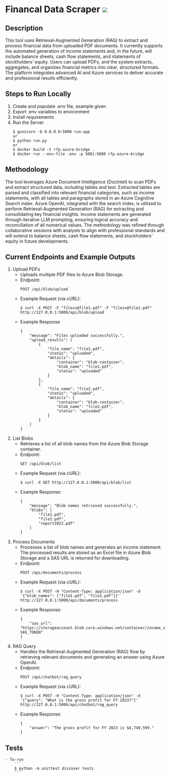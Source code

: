 # Financal Data Scraper ![](https://github.com/alberttangalbert/arithmetic/actions/workflows/tests.yml/badge.svg)

## Description
This tool uses Retrieval-Augmented Generation (RAG) to extract and process financial data from uploaded PDF documents. It currently supports the automated generation of income statements and, in the future, will include balance sheets, cash flow statements, and statements of stockholders’ equity. Users can upload PDFs, and the system extracts, aggregates, and organizes financial metrics into clear, structured formats. The platform integrates advanced AI and Azure services to deliver accurate and professional results efficiently.

## Steps to Run Locally
1. Create and populate .env file, example given
2. Export .env variables to environment
3. Install requirements
4. Run the Server
    ```
    $ gunicorn -b 0.0.0.0:5000 run:app
    or 
    $ python run.py
    or
    $ docker build -t rfp-azure-bridge .
    $ docker run --env-file .env -p 5001:5000 rfp-azure-bridge
    ```

## Methodology 
The tool leverages Azure Document Intelligence (DocIntel) to scan PDFs and extract structured data, including tables and text. Extracted tables are parsed and classified into relevant financial categories, such as income statements, with all tables and paragraphs stored in an Azure Cognitive Search index. Azure OpenAI, integrated with the search index, is utilized to perform Retrieval-Augmented Generation (RAG) for extracting and consolidating key financial insights. Income statements are generated through iterative LLM prompting, ensuring logical accuracy and reconciliation of all numerical values. The methodology was refined through collaborative sessions with analysts to align with professional standards and will extend to balance sheets, cash flow statements, and stockholders’ equity in future developments.

## Current Endpoints and Example Outputs

1. Upload PDFs
    - Uploads multiple PDF files to Azure Blob Storage.
    - Endpoint: 
        ```
        POST /api/blob/upload
        ```
    - Example Request (via cURL):
        ```
        $ curl -X POST -F "files=@file1.pdf" -F "files=@file2.pdf" http://127.0.0.1:5000/api/blob/upload
        ```
    - Example Response
        ```
        {
            "message": "Files uploaded successfully.",
            "upload_results": [
                {
                    "file_name": "file1.pdf",
                    "status": "uploaded",
                    "details": {
                        "container": "blob-container",
                        "blob_name": "file1.pdf",
                        "status": "uploaded"
                    }
                },
                {
                    "file_name": "file2.pdf",
                    "status": "uploaded",
                    "details": {
                        "container": "blob-container",
                        "blob_name": "file2.pdf",
                        "status": "uploaded"
                    }
                }
            ]
        }
2. List Blobs
    - Retrieves a list of all blob names from the Azure Blob Storage container.
    - Endpoint: 
        ```
        GET /api/blob/list
        ```
    - Example Request (via cURL):
        ```
        $ curl -X GET http://127.0.0.1:5000/api/blob/list
        ```
    - Example Response:
        ```
        {
            "message": "Blob names retrieved successfully.",
            "blobs": [
                "file1.pdf",
                "file2.pdf",
                "report2023.pdf"
            ]
        }
        ```
3. Process Documents
    - Processes a list of blob names and generates an income statement. The processed results are stored as an Excel file in Azure Blob Storage and a SAS URL is returned for downloading.
    - Endpoint: 
        ```
        POST /api/documents/process
        ```
    - Example Request (via cURL):
        ```
        $ curl -X POST -H "Content-Type: application/json" -d '{"blob_names": ["file1.pdf", "file2.pdf"]}' http://127.0.0.1:5000/api/documents/process
        ```
    - Example Response:
        ```
        {
            "sas_url": "https://storageaccount.blob.core.windows.net/container/income_statement.xlsx?SAS_TOKEN"
        }
        ```
4. RAG Query
    - Handles the Retrieval-Augmented Generation (RAG) flow by retrieving relevant documents and generating an answer using Azure OpenAI.
    - Endpoint:
        ```
        POST /api/chatbot/rag_query
        ```
    - Example Request (via cURL):
        ```
        $ curl -X POST -H "Content-Type: application/json" -d '{"query": "What is the gross profit for FY 2023?"}' http://127.0.0.1:5000/api/chatbot/rag_query
        ```
    - Example Response:
        ```
        {
            "answer": "The gross profit for FY 2023 is $4,749,599."
        }
        ```
            
## Tests 
    - To-run
        ```
        $ python -m unittest discover tests
        ```